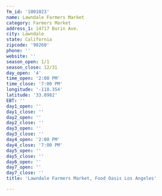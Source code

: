 ```yaml
---
fm_id: '1001023'
name: Lawndale Farmers Market
category: Farmers Market
address_1: 14717 Burin Ave.
city: Lawndale
state: California
zipcode: '90260'
phone: ''
website: ''
season_open: 1/1
season_close: 12/31
day_open: '4'
time_open: '2:00 PM'
time_close: '7:00 PM'
longitude: '-118.354'
latitude: '33.8982'
EBT: ''
day1_open: ''
day1_close: ''
day2_open: ''
day2_close: ''
day3_open: ''
day3_close: ''
day4_open: '2:00 PM'
day4_close: '7:00 PM'
day5_open: ''
day5_close: ''
day6_open: ''
day7_open: ''
day7_close: ''
title: 'Lawndale Farmers Market, Food Oasis Los Angeles'

---
```

